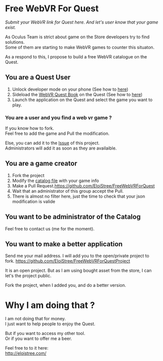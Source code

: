 # Free WebVR For Quest
_Submit your WebVR link for Quest here. And let's user know that your game exist._

As Oculus Team is strict about game on the Store developers try to find solutions.   
Some of them are starting to make WebVR games to counter this situaton.   

As a respond to this, I propose to build a free WebVR catalogue on the Quest.   


## You are a Quest User

1. Unlock developer mode on your phone (See how to [here](https://github.com/EloiStree/CodeAndQuestsEveryday/issues/28))
2. Sideload the [WebVR Quest Book](#) on the Quest (See how to [here](https://github.com/EloiStree/CodeAndQuestsEveryday/issues/10))
3. Launch the application on the Quest and select the game you want to play.
### You are a user and you find a web vr game ?
If you know how to fork.   
Feel free to add the game and Pull the modification.   

Else, you can add it to the [Issue](https://github.com/EloiStree/FreeWebVRForQuest/issues) of this project.   
Administrators will add it as soon as they are availaible.    


## You are a game creator

1. Fork the project
2. Modify the [catalog file](https://github.com/EloiStree/FreeWebVRForQuest/blob/master/detailedcatalog.json) with your game info
3. Make a Pull Request.https://github.com/EloiStree/FreeWebVRForQuest
4. Wait that an administrator of this group accept the Pull. 
5. There is almost no filter here, just the time to check that your json modification is valide

## You want to be administrator of the Catalog

Feel free to contact us (me for the  moment).

## You want to make a better application

Send me your mail address. 
I will add you to the open/private project to fork.
https://github.com/EloiStree/FreeWebVRForQuestProject

It is an open project.
But as I am using bought asset from the store,
I can let's the project public.

Fork the project, when I added you, and do a better version.


# Why I am doing that ?
I am not doing that for money.   
I just want to help people to enjoy the Quest.   

But if you want to access my other tool.   
Or if you want to offer me a beer.   

Feel free to to it here:   
http://eloistree.com/  
